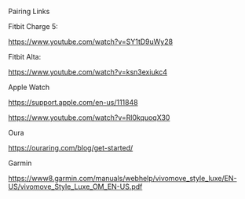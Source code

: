 Pairing Links

Fitbit Charge 5: 

https://www.youtube.com/watch?v=SY1tD9uWy28

Fitbit Alta: 

https://www.youtube.com/watch?v=ksn3exiukc4


Apple Watch

https://support.apple.com/en-us/111848

https://www.youtube.com/watch?v=Rl0kquoqX30


Oura

https://ouraring.com/blog/get-started/


Garmin

https://www8.garmin.com/manuals/webhelp/vivomove_style_luxe/EN-US/vivomove_Style_Luxe_OM_EN-US.pdf
